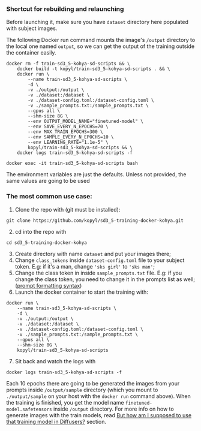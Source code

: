 ### Shortcut for rebuilding and relaunching

Before launching it, make sure you have `dataset` directory here populated with subject images.

The following Docker run command mounts the image's `/output` directory to the local one named `output`, so we can get the output of the training outside the container easily.

```
docker rm -f train-sd3_5-kohya-sd-scripts && \
    docker build -t kopyl/train-sd3_5-kohya-sd-scripts . && \
    docker run \
        --name train-sd3_5-kohya-sd-scripts \
        -d \
        -v ./output:/output \
        -v ./dataset:/dataset \
        -v ./dataset-config.toml:/dataset-config.toml \
        -v ./sample_prompts.txt:/sample_prompts.txt \
        --gpus all \
        --shm-size 8G \
        --env OUTPUT_MODEL_NAME="finetuned-model" \
        --env SAVE_EVERY_N_EPOCHS=70 \
        --env MAX_TRAIN_EPOCHS=300 \
        --env SAMPLE_EVERY_N_EPOCHS=10 \
        --env LEARNING_RATE="1.1e-5" \
        kopyl/train-sd3_5-kohya-sd-scripts && \
    docker logs train-sd3_5-kohya-sd-scripts -f
```

```
docker exec -it train-sd3_5-kohya-sd-scripts bash
```

The environment variables are just the defaults.
Unless not provided, the same values are going to be used

### The most common use case:

1. Clone the repo with (git must be installed):

```
git clone https://github.com/kopyl/sd3_5-training-docker-kohya.git
```

2. cd into the repo with

```
cd sd3_5-training-docker-kohya
```

3. Create directory with name `dataset` and put your images there;
4. Change `class_tokens` inside `dataset-config.toml` file to your subject token. E.g: if it's a man, change `'sks girl'` to `'sks man'`;
5. Change the class token in inside `sample_prompts.txt` file. E.g: if you change the class token, you need to change it in the prompts list as well;
   ([prompt formatting syntax](https://github.com/kohya-ss/sd-scripts?tab=readme-ov-file#sample-image-generation-during-training))
6. Launch the docker container to start the training with:

```
docker run \
    --name train-sd3_5-kohya-sd-scripts \
    -d \
    -v ./output:/output \
    -v ./dataset:/dataset \
    -v ./dataset-config.toml:/dataset-config.toml \
    -v ./sample_prompts.txt:/sample_prompts.txt \
    --gpus all \
    --shm-size 8G \
    kopyl/train-sd3_5-kohya-sd-scripts
```

7. Sit back and watch the logs with

```
docker logs train-sd3_5-kohya-sd-scripts -f
```

Each 10 epochs there are going to be generated the images from your prompts inside `/output/sample` directory (which you mount to `./output/sample` on your host with the `docker run` command above).
When the training is finished, you get the model name `finetuned-model.safetensors` inside `/output` directory. For more info on how to generate images with the train models, read [But how am I supposed to use that training model in Diffusers?](https://github.com/kopyl/sd3_5-training-docker-kohya/blob/main/README.md#but-how-am-i-supposed-to-use-that-training-model-in-diffusers) section.
